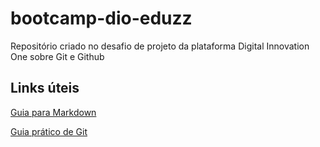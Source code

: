 # bootcamp-dio-eduzz
Repositório criado no desafio de projeto da plataforma Digital Innovation One sobre Git e Github

## Links úteis
[Guia para Markdown](https://www.markdownguide.org/basic-syntax/)


[Guia prático de Git](https://rogerdudler.github.io/git-guide/index.pt_BR.html)